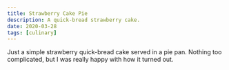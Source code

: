 ```yaml
---
title: Strawberry Cake Pie
description: A quick-bread strawberry cake.
date: 2020-03-28
tags: [culinary]
---
```

Just a simple strawberry quick-bread cake served in a pie pan. Nothing too complicated, but I was really happy with how it turned out.